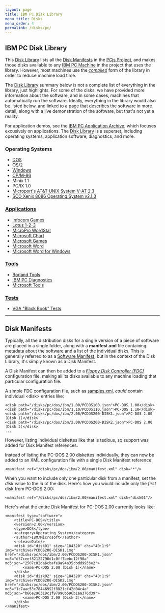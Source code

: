 ```yaml
---
layout: page
title: IBM PC Disk Library
menu_title: Disks
menu_order: 4
permalink: /disks/pc/
---
```


IBM PC Disk Library
---

This [Disk Library](/disks/pc/library.xml) lists all the [Disk Manifests](#disk-manifests) in the
[PCjs Project](/docs/about/pcjs/), and makes those disks available to any [IBM PC Machine](/devices/pc/machine/)
in the project that uses the library.  However, most machines use the *[compiled](/disks/pc/compiled/library.xml)*
form of the library in order to reduce machine load time.

The [Disk Library](/disks/pc/library.xml) summary below is not a complete list of everything in the library,
just highlights.  For some of the disks, we have provided more information about the software, and in some cases,
machines that automatically run the software.  Ideally, everything in the library would also be listed below,
and linked to a page that describes the software in more detail, along with a live demonstration of the software,
but that's not yet a reality.

For application demos, see the [IBM PC Application Archive](/apps/pc/), which focuses excusively on applications.
The [Disk Library](/disks/pc/library.xml) is a superset, including operating systems, application software,
diagnostics, and more.

### Operating Systems

* [DOS](dos/)
* [OS/2](os2/)
* [Windows](windows/)
* [CP/M-86](cpm/)
* Minix 1.1
* PC/IX 1.0
* [Microport's AT&T UNIX System V-AT 2.3](unix/microport/system-v/2.3/)
* [SCO Xenix 8086 Operating System v2.1.3](xenix/sco/8086/2.1.3/)

### [Applications](apps/)

* [Infocom Games](games/infocom/)
* [Lotus 1-2-3](apps/lotus/123/)
* [MicroPro WordStar](apps/micropro/wordstar/)
* [Microsoft Chart](apps/microsoft/chart/)
* [Microsoft Games](games/microsoft/)
* [Microsoft Word](apps/microsoft/word/)
* [Microsoft Word for Windows](apps/microsoft/winword/)

### [Tools](tools/)

* [Borland Tools](tools/borland/)
* [IBM PC Diagnostics](diags/ibm/)
* [Microsoft Tools](tools/microsoft/)

### [Tests](tests/)

* [VGA "Black Book" Tests](/tests/pc/vga/)

---

Disk Manifests
---

Typically, all the distribution disks for a single version of a piece of software are placed in a single
folder, along with a **manifest.xml** file containing metadata about the software and a list of the individual
disks.  This is generally referred to as a [Software Manifest](/apps/), but in the context of the Disk Library,
it's simply known as a Disk Manifest.

A Disk Manifest can then be added to a *[Floppy Disk Controller (FDC)](/docs/pcjs/fdc/)* configuration file,
making all its disks available to any machine loading that particular configuration file.

A simple FDC configuration file, such as [samples.xml](samples.xml), *could* contain individual &lt;disk&gt;
entries like:

	<disk path="/disks/pc/dos/ibm/1.00/PCDOS100.json">PC-DOS 1.00</disk>
	<disk path="/disks/pc/dos/ibm/1.10/PCDOS110.json">PC-DOS 1.10</disk>
	<disk path="/disks/pc/dos/ibm/2.00/PCDOS200-DISK1.json">PC-DOS 2.00 (Disk 1)</disk>
	<disk path="/disks/pc/dos/ibm/2.00/PCDOS200-DISK2.json">PC-DOS 2.00 (Disk 2)</disk>
	...

However, listing individual diskettes like that is tedious, so support was added for Disk Manifest references:

Instead of listing the PC-DOS 2.00 diskettes individually, they can now be added to an XML configuration file
with a single Disk Manifest reference:

	<manifest ref="/disks/pc/dos/ibm/2.00/manifest.xml" disk="*"/>

When you want to include only one particular disk from a manifest, set the *disk* value to the *id* of the disk.
Here's how you would include only the *first* disk from PC-DOS 2.00:

	<manifest ref="/disks/pc/dos/ibm/2.00/manifest.xml" disk="disk01"/>

Here's what the entire Disk Manifest for PC-DOS 2.00 currently looks like:

	<manifest type="software">
	    <title>PC-DOS</title>
	    <version>2.00</version>
	    <type>DOS</type>
	    <category>Operating System</category>
	    <author>IBM/Microsoft</author>
	    <releaseDate/>
	    <disk id="disk01" size="184320" chs="40:1:9" img="archive/PCDOS200-DISK1.img" href="/disks/pc/dos/ibm/2.00/PCDOS200-DISK1.json" md5="d57ceef82122790d1c0ff7bebc12f90a" md5json="2507c02da6cbafe9a94a35cbdd993be2">
	        <name>PC-DOS 2.00 (Disk 1)</name>
	    </disk>
	    <disk id="disk02" size="184320" chs="40:1:9" img="archive/PCDOS200-DISK2.img" href="/disks/pc/dos/ibm/2.00/PCDOS200-DISK2.json" md5="1c7aac53c78446992f8821cf42d04c4a" md5json="b66e296319c1f97990b596b1aa376d39">
	        <name>PC-DOS 2.00 (Disk 2)</name>
	    </disk>
	</manifest>

